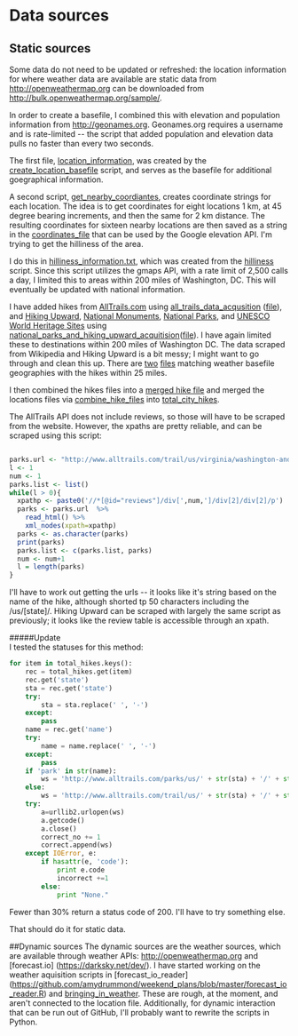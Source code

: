 # Data sources
## Static sources
Some data do not need to be updated or refreshed: the location information for where weather data are available are static data from
http://openweathermap.org can be downloaded from http://bulk.openweathermap.org/sample/. 

In order to create a basefile, I combined this with elevation and population information from http://geonames.org. Geonames.org requires a username and is rate-limited -- the script that added population and elevation data pulls no faster than every two seconds.

The first file, [location_information](https://raw.githubusercontent.com/amydrummond/weekend_plans/master/data_sources/location_information.txt), was created by the [create_location_basefile](https://github.com/amydrummond/weekend_plans/blob/master/create_location_basefile.R) script, and serves as the basefile for additional goegraphical information.

A second script, [get_nearby_coordiantes](https://github.com/amydrummond/weekend_plans/blob/master/get_nearby_coordinates.py), creates coordinate strings for each location. The idea is to get coordinates for eight locations 1 km, at 45 degree bearing increments, and then the same for 2 km distance. The resulting coordinates for sixteen nearby locations are then saved as a string in the [coordinates_file](https://raw.githubusercontent.com/amydrummond/weekend_plans/master/data_sources/coordinates_file.txt) that can be used by the Google elevation API. I'm trying to get the hilliness of the area. 

I do this in [hilliness_information.txt](https://raw.githubusercontent.com/amydrummond/weekend_plans/master/data_sources/hilliness_information.txt), which was created from the [hilliness](https://github.com/amydrummond/weekend_plans/blob/master/hilliness.R) script. Since this script utilizes the gmaps API, with a rate limit of 2,500 calls a day, I limited this to areas within 200 miles of Washington, DC. This will eventually be updated with national information.

I have added hikes from [AllTrails.com](http://www.alltrails.com/) using [all_trails_data_acqusition](https://github.com/amydrummond/weekend_plans/blob/master/all_trails_data_acquisition.py) ([file](https://github.com/amydrummond/weekend_plans/blob/master/data_sources/hike_file.json)), and [Hiking Upward](http://www.hikingupward.com/), [National Monuments](https://en.wikipedia.org/wiki/List_of_National_Monuments_of_the_United_States), [National Parks](https://en.wikipedia.org/wiki/List_of_national_parks_of_the_United_States), and [UNESCO World Heritage Sites](https://en.wikipedia.org/wiki/List_of_World_Heritage_Sites_in_the_Americas) using [national_parks_and_hiking_upward_acquitision](https://github.com/amydrummond/weekend_plans/blob/master/national_parks_and_hiking_upward_acquisition.R)([file](https://raw.githubusercontent.com/amydrummond/weekend_plans/master/data_sources/added_total_hikes.json)).  I have again limited these to destinations within 200 miles of Washington DC. The data scraped from Wikipedia and Hiking Upward is a bit messy; I might want to go through and clean this up. There are [two](https://raw.githubusercontent.com/amydrummond/weekend_plans/master/data_sources/added_city_hikes.json) [files](https://raw.githubusercontent.com/amydrummond/weekend_plans/master/data_sources/added_city_hikes.json) matching weather basefile geographies with the hikes within 25 miles. 

I then combined the hikes files into a [merged hike file](https://raw.githubusercontent.com/amydrummond/weekend_plans/master/data_sources/merged_hike_file.json) and merged the locations files via [combine_hike_files](https://github.com/amydrummond/weekend_plans/blob/master/combine_hike_files.py) into [total_city_hikes](https://github.com/amydrummond/weekend_plans/blob/master/data_sources/total_city_hikes.json).

The AllTrails API does not include reviews, so those will have to be scraped from the website. However, the xpaths are pretty reliable, and can be scraped using this script:  
```R

parks.url <- "http://www.alltrails.com/trail/us/virginia/washington-and-old-dominion-trail-wod"
l <- 1
num <- 1
parks.list <- list()
while(l > 0){
  xpathp <- paste0('//*[@id="reviews"]/div[',num,']/div[2]/div[2]/p')
  parks <- parks.url  %>%
    read_html() %>%
    xml_nodes(xpath=xpathp)
  parks <- as.character(parks)
  print(parks)
  parks.list <- c(parks.list, parks)
  num <- num+1
  l = length(parks)
}
```
I'll have to work out getting the urls -- it looks like it's string based on the name of the hike, although shorted tp 50 characters including the /us/[state]/. Hiking Upward can be scraped with largely the same script as previously; it looks like the review table is accessible through an xpath.

#####Update    
I tested the statuses for this method:
```python
for item in total_hikes.keys():
	rec = total_hikes.get(item)
	rec.get('state')
	sta = rec.get('state')
	try:
		sta = sta.replace(' ', '-')
	except:
		pass
	name = rec.get('name')
	try:
		name = name.replace(' ', '-')
	except:
		pass
	if 'park' in str(name):
		ws = 'http://www.alltrails.com/parks/us/' + str(sta) + '/' + str(name)
	else:
		ws = 'http://www.alltrails.com/trail/us/' + str(sta) + '/' + str(name)
	try:
		a=urllib2.urlopen(ws)
		a.getcode()
		a.close()
		correct_no += 1
		correct.append(ws)
	except IOError, e:
		if hasattr(e, 'code'):
			print e.code
			incorrect +=1
		else:
			print "None."
 ```
Fewer than 30% return a status code of 200.  I'll have to try something else.  

That should do it for static data. 

##Dynamic sources
The dynamic sources are the weather sources, which are available through weather APIs: http://openweathermap.org and [forecast.io] (https://darksky.net/dev/). I have started working on the weather aquisition scripts in [forecast_io_reader] (https://github.com/amydrummond/weekend_plans/blob/master/forecast_io_reader.R) and [bringing_in_weather](https://github.com/amydrummond/weekend_plans/blob/master/bringing_in_weather.R). These are rough, at the moment, and aren't connected to the location file. Additionally, for dynamic interaction that can be run out of GitHub, I'll probably want to rewrite the scripts in Python.
